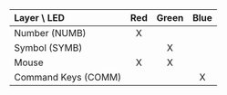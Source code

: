 | Layer     \     LED | Red | Green | Blue |
|:--------------------|:---:|:-----:|:----:|
| Number (NUMB)       |  X  |       |      |
| Symbol (SYMB)       |     |   X   |      |
| Mouse               |  X  |   X   |      |
| Command Keys (COMM) |     |       |   X  |